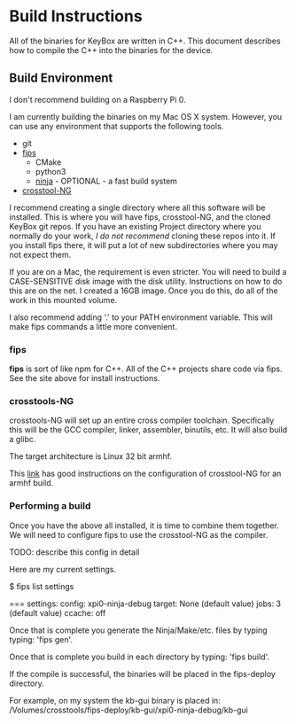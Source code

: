# Build Instructions

All of the binaries for KeyBox are written in C++. This document describes how to compile
the C++ into the binaries for the device.

## Build Environment

I don't recommend building on a Raspberry Pi 0.

I am currently building the binaries on my Mac OS X system. However, you can use any environment
that supports the following tools.

* git
* [fips](https://github.com/floooh/fips)
  * CMake
  * python3
  * [ninja](https://ninja-build.org/) - OPTIONAL - a fast build system
* [crosstool-NG](https://crosstool-ng.github.io/)

I recommend creating a single directory where all this software will be installed.
This is where you will have fips, crosstool-NG, and the cloned KeyBox git repos.
If you have an existing Project directory where you normally do your work, *I do not recommend* cloning these repos
into it.
If you install fips there, it will put a lot of new subdirectories where you may not expect them.

If you are on a Mac, the requirement is even stricter. You will need to build a CASE-SENSITIVE disk image with the disk utility. Instructions on how to do this are on the net. I created a 16GB image. Once you do this, do all of the work in
this mounted volume.

I also recommend adding '.' to your PATH environment variable. This will make fips commands a little more convenient.

### fips

**fips** is sort of like npm for C++. All of the C++ projects share code via fips.
See the site above for install instructions.

### crosstools-NG

crosstools-NG will set up an entire cross compiler toolchain. Specifically this will be the GCC compiler,
linker, assembler, binutils, etc. It will also build a glibc.

The target architecture is Linux 32 bit armhf.

This [link](http://www.bootc.net/archives/2012/05/26/how-to-build-a-cross-compiler-for-your-raspberry-pi/) has good instructions on the configuration of crosstool-NG for an armhf build.


### Performing a build

Once you have the above all installed, it is time to combine them together.
We will need to configure fips to use the crosstool-NG as the compiler.

TODO: describe this config in detail

Here are my current settings.

$ fips list settings

=== settings:
  config: xpi0-ninja-debug
  target: None (default value)
    jobs: 3 (default value)
  ccache: off



Once that is complete you generate the Ninja/Make/etc. files by typing typing: 'fips gen'.

Once that is complete you build in each directory by typing: 'fips build'.

If the compile is successful, the binaries will be placed in the fips-deploy directory.

For example, on my system the kb-gui binary is placed in:
/Volumes/crosstools/fips-deploy/kb-gui/xpi0-ninja-debug/kb-gui


